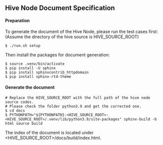 ## Hive Node Document Specification

#### Preparation

To generate the document of the Hive Node, please run the test cases first: (Assume the directory of the hive source is HIVE_SOURCE_ROOT)

```shell script
$ ./run.sh setup
```

Then install the packages for document generation:

```shell script
$ source .venv/bin/activate
$ pip install -U sphinx
$ pip install sphinxcontrib_httpdomain
$ pip install sphinx-rtd-theme
```

#### Generate the document

```shell script
# Replace the HIVE_SOURCE_ROOT with the full path of the hive node source codes.
# Please check the folder python3.9 and get the corrected one.
$ cd docs
$ PYTHONPATH="${PYTHONPATH}:<HIVE_SOURCE_ROOT>:<HIVE_SOURCE_ROOT>/.venv/lib/python3.9/site-packages" sphinx-build -b html source build
```

The index of the document is located under <HIVE_SOURCE_ROOT>/docs/build/index.html.
